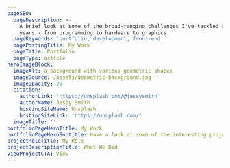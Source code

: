 ```yaml
---
pageSEO:
  pageDescription: >-
    A brief look at some of the broad-ranging challenges I've tackled over the
    years - from programming to hardware to graphics.
  pageKeywords: 'portfolio, development, front-end'
  pagePostingTitle: My Work
  pageTitle: Portfolio
  pageType: article
heroImageBlock:
  imageAlt: a background with various geometric shapes
  imageSource: /assets/geometric-background.jpg
  imageOpacity: 20
  citation:
    authorLink: 'https://unsplash.com/@jessysmith'
    authorName: Jessy Smith
    hostingSiteName: Unsplash
    hostingSiteLink: 'https://unsplash.com/'
  imageTitle: ''
portfolioPageHeroTitle: My Work
portfolioPageHeroSubtitle: Have a look at some of the interesting projects I've been a part of!
projectRoleTitle: My Role
projectDescriptionTitle: What We Did
viewProjectCTA: View
---
```

